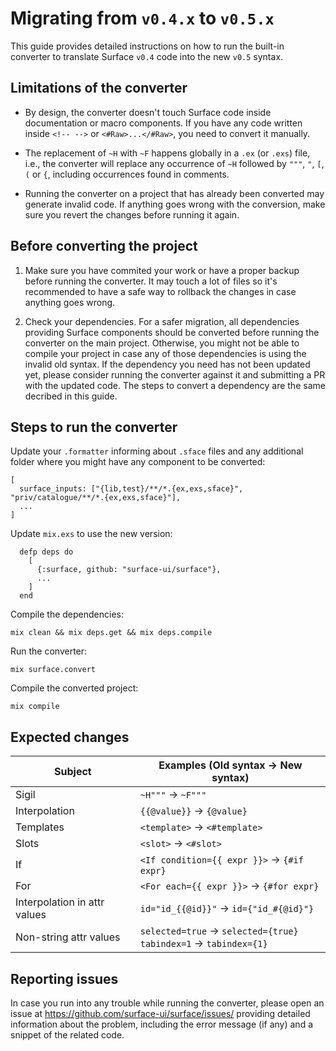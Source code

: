 # Migrating from `v0.4.x` to `v0.5.x`

This guide provides detailed instructions on how to run the built-in converter to
translate Surface `v0.4` code into the new `v0.5` syntax.

## Limitations of the converter

  * By design, the converter doesn't touch Surface code inside documentation or macro components. If you have
  any code written inside `<!-- -->` or `<#Raw>...</#Raw>`, you need to convert it manually.

  * The replacement of `~H` with `~F` happens globally in a `.ex` (or `.exs`) file, i.e., the converter will
  replace any occurrence of `~H` followed by `"""`, `"`, `[`, `(` or `{`, including occurrences found in comments.

  * Running the converter on a project that has already been converted may generate invalid code. If anything goes
  wrong with the conversion, make sure you revert the changes before running it again.

## Before converting the project

  1. Make sure you have commited your work or have a proper backup before running the converter. It may touch
  a lot of files so it's recommended to have a safe way to rollback the changes in case anything goes wrong.

  2. Check your dependencies. For a safer migration, all dependencies providing Surface components should
  be converted before running the converter on the main project. Otherwise, you might not be able to compile your
  project in case any of those dependencies is using the invalid old syntax. If the dependency you need has not been
  updated yet, please consider running the converter against it and submitting a PR with the updated code. The steps
  to convert a dependency are the same decribed in this guide.

## Steps to run the converter

Update your `.formatter` informing about `.sface` files and any additional folder where you might have any component
to be converted:

```
[
  surface_inputs: ["{lib,test}/**/*.{ex,exs,sface}", "priv/catalogue/**/*.{ex,exs,sface}"],
  ...
]

```

Update `mix.exs` to use the new version:

```
  defp deps do
    [
      {:surface, github: "surface-ui/surface"},
      ...
    ]
  end
```

Compile the dependencies:

```
mix clean && mix deps.get && mix deps.compile
```

Run the converter:

```
mix surface.convert
```

Compile the converted project:

```
mix compile
```

## Expected changes

| Subject                      | Examples (Old syntax -> New syntax)                                      |
| ---------------------------- | ------------------------------------------------------------------------ |
| Sigil                        | `~H"""` -> `~F"""`                                                       |
| Interpolation                | `{{@value}}` -> `{@value}`                                             |
| Templates                    | `<template>` -> `<#template>`                                            |
| Slots                        | `<slot>` -> `<#slot>`                                                    |
| If                           | `<If condition={{ expr }}>` -> `{#if expr}`                              |
| For                          | `<For each={{ expr }}>` -> `{#for expr}`                                 |
| Interpolation in attr values | `id="id_{{@id}}"` -> `id={"id_#{@id}"}`                                  |
| Non-string attr values       | `selected=true` -> `selected={true}` <br> `tabindex=1` -> `tabindex={1}` |

## Reporting issues

In case you run into any trouble while running the converter, please open an issue at https://github.com/surface-ui/surface/issues/
providing detailed information about the problem, including the error message (if any) and a snippet of the
related code.